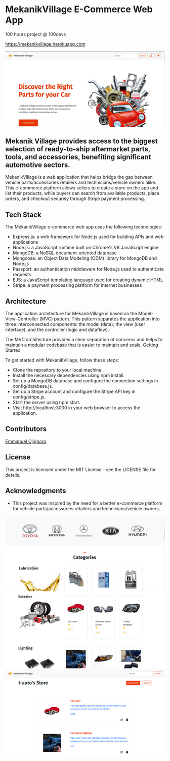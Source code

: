 # MekanikVillage E-Commerce Web App
100 hours project @ 100devs

<a href="https://mekanikvillage.herokuapp.com">https://mekanikvillage.herokuapp.com</a>

![Wireframe sketch](https://github.com/ojigs/mekanikVillage/blob/main/mekanikvillage1.jpg?raw=true)

<h2>Mekanik Village provides access to the biggest selection of ready-to-ship aftermarket parts, tools, and accessories, benefiting significant automotive sectors.</h2>

MekanikVillage is a web application that helps bridge the gap between vehicle parts/accessories retailers and technicians/vehicle owners alike. This e-commerce platform allows sellers to create a store on the app and list their products, while buyers can search from available products, place orders, and checkout securely through Stripe payment processing.
## Tech Stack

The MekanikVillage e-commerce web app uses the following technologies:

   * Express.js: a web framework for Node.js used for building APIs and web applications
   * Node.js: a JavaScript runtime built on Chrome's V8 JavaScript engine
   * MongoDB: a NoSQL document-oriented database
   * Mongoose: an Object Data Modeling (ODM) library for MongoDB and Node.js
   * Passport: an authentication middleware for Node.js used to authenticate requests
   * EJS: a JavaScript templating language used for creating dynamic HTML
   * Stripe: a payment processing platform for internet businesses

## Architecture

The application architecture for MekanikVillage is based on the Model-View-Controller (MVC) pattern. This pattern separates the application into three interconnected components: the model (data), the view (user interface), and the controller (logic and dataflow).

The MVC architecture provides a clear separation of concerns and helps to maintain a modular codebase that is easier to maintain and scale.
Getting Started

To get started with MekanikVillage, follow these steps:

  *  Clone the repository to your local machine.
  *  Install the necessary dependencies using npm install.
  *  Set up a MongoDB database and configure the connection settings in config/database.js.
  *  Set up a Stripe account and configure the Stripe API key in config/stripe.js.
  *  Start the server using npm start.
  *  Visit http://localhost:3000 in your web browser to access the application.

## Contributors

   <a href="https://github.com/ojigs">Emmanuel Ojighoro</a>

## License

This project is licensed under the MIT License - see the LICENSE file for details.
## Acknowledgments

   * This project was inspired by the need for a better e-commerce platform for vehicle parts/accessories retailers and technicians/vehicle owners.


![Wireframe sketch](https://github.com/ojigs/mekanikVillage/blob/main/mekanikvillage2.jpg?raw=true)
![Wireframe sketch](https://github.com/ojigs/mekanikVillage/blob/main/mekanikvillage3.jpg?raw=true)
![Wireframe sketch](https://github.com/ojigs/mekanikVillage/blob/main/mekanikvillage4.png?raw=true)
